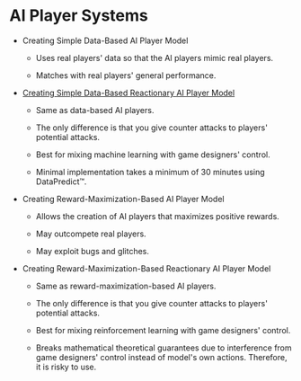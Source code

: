 # AI Player Systems

* Creating Simple Data-Based AI Player Model

  * Uses real players' data so that the AI players mimic real players.
 
  * Matches with real players' general performance.

* [Creating Simple Data-Based Reactionary AI Player Model](AIPlayerSystems/CreatingSimpleDataBasedReactionaryAIPlayerModel.md)

  * Same as data-based AI players.
 
  * The only difference is that you give counter attacks to players' potential attacks.

  * Best for mixing machine learning with game designers' control.

  * Minimal implementation takes a minimum of 30 minutes using DataPredict™.

* Creating Reward-Maximization-Based AI Player Model

  * Allows the creation of AI players that maximizes positive rewards.
 
  * May outcompete real players.

  * May exploit bugs and glitches.

* Creating Reward-Maximization-Based Reactionary AI Player Model

  * Same as reward-maximization-based AI players.
 
  * The only difference is that you give counter attacks to players' potential attacks.

  * Best for mixing reinforcement learning with game designers' control.

  * Breaks mathematical theoretical guarantees due to interference from game designers' control instead of model's own actions. Therefore, it is risky to use.
